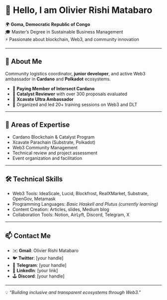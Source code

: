 # 👋 Hello, I am Olivier Rishi Matabaro

🌍 **Goma, Democratic Republic of Congo**  
🎓 Master’s Degree in Sustainable Business Management  
⚡ Passionate about blockchain, Web3, and community innovation

---

## 🚀 About Me

Community logistics coordinator, **junior developer**, and active Web3 ambassador in **Cardano** and **Polkadot** ecosystems.

- 🤝 **Paying Member of Intersect Cardano**
- 📝 **Catalyst Reviewer** with over 300 proposals evaluated
- 🌱 **Xcavate Ultra Ambassador**
- 🎤 Organized and led 20+ training sessions on Web3 and DLT

---

## 💼 Areas of Expertise

- Cardano Blockchain & Catalyst Program
- Xcavate Parachain (Substrate, Polkadot)
- Web3 Community Management
- Technical review and project assessment
- Event organization and facilitation

---

## 🛠️ Technical Skills

- Web3 Tools: IdeaScale, Lucid, Blockfrost, RealXMarket, Substrate, OpenGov, Metamask
- Programming Languages: *Basic Haskell and Plutus* *(currently learning)*
- Content Creation: Articles, slides, Medium blog
- Collaboration Tools: Notion, AirLyft, Discord, Telegram, X

---

## 📫 Contact Me

- ✉️ **Gmail**: Olivier Rishi Matabaro
- 🐦 **Twitter**: [your handle]
- 💬 **Telegram**: [your handle]
- 💼 **LinkedIn**: [your link]
- 🕹 **Discord**: [your handle]

---

💡 *“Building inclusive and transparent ecosystems through Web3.”*
